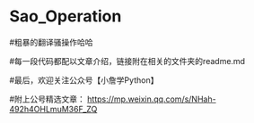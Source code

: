 # Sao_Operation

#粗暴的翻译骚操作哈哈

#每一段代码都配以文章介绍，链接附在相关的文件夹的readme.md

#最后，欢迎关注公众号【小詹学Python】

#附上公号精选文章： https://mp.weixin.qq.com/s/NHah-492h4OHLmuM36F_ZQ


